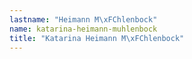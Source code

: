 ```yaml
---
lastname: "Heimann M\xFChlenbock"
name: katarina-heimann-muhlenbock
title: "Katarina Heimann M\xFChlenbock"
---
```

